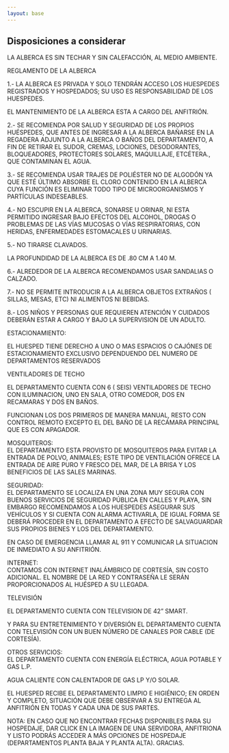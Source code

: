 ```yaml
---
layout: base
---
```

## Disposiciones a considerar
  
 
  
LA ALBERCA ES SIN TECHAR Y SIN CALEFACCIÓN, AL MEDIO AMBIENTE.  
  

  
REGLAMENTO DE LA ALBERCA  
  
1.- LA ALBERCA ES PRIVADA Y SOLO TENDRÁN ACCESO LOS HUESPEDES REGISTRADOS Y HOSPEDADOS; SU USO ES RESPONSABILIDAD DE LOS HUESPEDES.  
  
EL MANTENIMIENTO DE LA ALBERCA ESTA A CARGO DEL ANFITRIÓN.  
  
2.- SE RECOMIENDA POR SALUD Y SEGURIDAD DE LOS PROPIOS HUÉSPEDES, QUE ANTES DE INGRESAR A LA ALBERCA BAÑARSE EN LA REGADERA ADJUNTO A LA ALBERCA O BAÑOS DEL DEPARTAMENTO, A FIN DE RETIRAR EL SUDOR, CREMAS, LOCIONES, DESODORANTES, BLOQUEADORES, PROTECTORES SOLARES, MAQUILLAJE, ETCÉTERA., QUE CONTAMINAN EL AGUA.  
  
3.- SE RECOMIENDA USAR TRAJES DE POLIÉSTER NO DE ALGODÓN YA QUE ESTÉ ÚLTIMO ABSORBE EL CLORO CONTENIDO EN LA ALBERCA CUYA FUNCIÓN ES ELIMINAR TODO TIPO DE MICROORGANISMOS Y PARTÍCULAS INDESEABLES.  
  
4.- NO ESCUPIR EN LA ALBERCA, SONARSE U ORINAR, NI ESTA PERMITIDO INGRESAR BAJO EFECTOS DEL ALCOHOL, DROGAS O PROBLEMAS DE LAS VÍAS MUCOSAS O VÍAS RESPIRATORIAS, CON HERIDAS, ENFERMEDADES ESTOMACALES U URINARIAS.  
  
5.- NO TIRARSE CLAVADOS.  
  
LA PROFUNDIDAD DE LA ALBERCA ES DE .80 CM A 1.40 M.  
  
6.- ALREDEDOR DE LA ALBERCA RECOMENDAMOS USAR SANDALIAS O CALZADO.  
  
7.- NO SE PERMITE INTRODUCIR A LA ALBERCA OBJETOS EXTRAÑOS ( SILLAS, MESAS, ETC) NI ALIMENTOS NI BEBIDAS.  
  
8.- LOS NIÑOS Y PERSONAS QUE REQUIEREN ATENCIÓN Y CUIDADOS DEBERÁN ESTAR A CARGO Y BAJO LA SUPERVISION DE UN ADULTO.  
  
ESTACIONAMIENTO:  
  
EL HUESPED TIENE DERECHO A UNO O MAS ESPACIOS O CAJÓNES DE ESTACIONAMIENTO EXCLUSIVO DEPENDUENDO DEL NUMERO DE DEPARTAMENTOS RESERVADOS
  
VENTILADORES DE TECHO  
  
EL DEPARTAMENTO CUENTA CON 6 ( SEIS) VENTILADORES DE TECHO CON ILUMINACION, UNO EN SALA, OTRO COMEDOR, DOS EN RECAMARAS Y DOS EN BAÑOS.  
  
FUNCIONAN LOS DOS PRIMEROS DE MANERA MANUAL, RESTO CON CONTROL REMOTO EXCEPTO EL DEL BAÑO DE LA RECÁMARA PRINCIPAL QUE ES CON APAGADOR.  
  
MOSQUITEROS:  
EL DEPARTAMENTO ESTA PROVISTO DE MOSQUITEROS PARA EVITAR LA ENTRADA DE POLVO, ANIMALES; ESTE TIPO DE VENTILACIÓN OFRECE LA ENTRADA DE AIRE PURO Y FRESCO DEL MAR, DE LA BRISA Y LOS BENEFICIOS DE LAS SALES MARINAS.  
  
SEGURIDAD:  
EL DEPARTAMENTO SE LOCALIZA EN UNA ZONA MUY SEGURA CON BUENOS SERVICIOS DE SEGURIDAD PÚBLICA EN CALLES Y PLAYA, SIN EMBARGO RECOMENDAMOS A LOS HUESPEDES ASEGURAR SUS VEHÍCULOS Y SI CUENTA CON ALARMA ACTIVARLA, DE IGUAL FORMA SE DEBERÁ PROCEDER EN EL DEPARTAMENTO A EFECTO DE SALVAGUARDAR SUS PROPIOS BIENES Y LOS DEL DEPARTAMENTO.  
  
EN CASO DE EMERGENCIA LLAMAR AL 911 Y COMUNICAR LA SITUACION DE INMEDIATO A SU ANFITRIÓN.  
  
INTERNET:  
CONTAMOS CON INTERNET INALÁMBRICO DE CORTESÍA, SIN COSTO ADICIONAL. EL NOMBRE DE LA RED Y CONTRASEÑA LE SERÁN PROPORCIONADOS AL HUÉSPED A SU LLEGADA.  
  
TELEVISIÓN  
  
EL DEPARTAMENTO CUENTA CON TELEVISION DE 42” SMART.  
  
  
Y PARA SU ENTRETENIMIENTO Y DIVERSIÓN EL DEPARTAMENTO CUENTA CON TELEVISIÓN CON UN BUEN NÚMERO DE CANALES POR CABLE (DE CORTESÍA).  
  
OTROS SERVICIOS:  
EL DEPARTAMENTO CUENTA CON ENERGÍA ELÉCTRICA, AGUA POTABLE Y GAS L.P.  
  
AGUA CALIENTE CON CALENTADOR DE GAS LP Y/O SOLAR.  
  
EL HUESPED RECIBE EL DEPARTAMENTO LIMPIO E HIGIÉNICO; EN ORDEN Y COMPLETO, SITUACIÓN QUE DEBE OBSERVAR A SU ENTREGA AL ANFITRIÓN EN TODAS Y CADA UNA DE SUS PARTES.  
  
NOTA: EN CASO QUE NO ENCONTRAR FECHAS DISPONIBLES PARA SU HOSPEDAJE, DAR CLICK EN LA IMAGEN DE UNA SERVIDORA, ANFITRIONA Y LISTO PODRÁS ACCEDER A MÁS OPCIONES DE HOSPEDAJE (DEPARTAMENTOS PLANTA BAJA Y PLANTA ALTA). GRACIAS.
